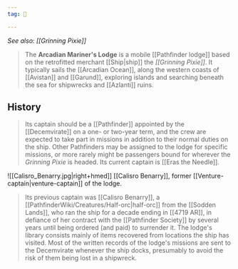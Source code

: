 ```yaml
---
tag: 🚢

---
```

*See also: [[Grinning Pixie]]*
> The **Arcadian Mariner's Lodge** is a mobile [[Pathfinder lodge]] based on the retrofitted merchant [[Ship|ship]] the *[[Grinning Pixie]]*. It typically sails the [[Arcadian Ocean]], along the western coasts of [[Avistan]] and [[Garund]], exploring islands and searching beneath the sea for shipwrecks and [[Azlanti]] ruins.


## History

> Its captain should be a [[Pathfinder]] appointed by the [[Decemvirate]] on a one- or two-year term, and the crew are expected to take part in missions in addition to their normal duties on the ship. Other Pathfinders may be assigned to the lodge for specific missions, or more rarely might be passengers bound for wherever the *Grinning Pixie* is headed. Its current captain is [[Eras the Needle]].

![[Calisro_Benarry.jpg|right+hmed]] 
 [[Calisro Benarry]], former [[Venture-captain|venture-captain]] of the lodge.
> Its previous captain was [[Calisro Benarry]], a [[PathfinderWiki/Creatures/Half-orc|half-orc]] from the [[Sodden Lands]], who ran the ship for a decade ending in [[4719 AR]], in defiance of her contract with the [[Pathfinder Society]] by several years until being ordered (and paid) to surrender it.
> The lodge's library consists mainly of items recovered from locations the ship has visited. Most of the written records of the lodge's missions are sent to the Decemvirate whenever the ship docks, presumably to avoid the risk of them being lost in a shipwreck.








